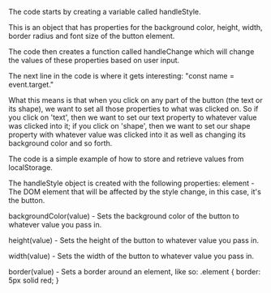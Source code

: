  The code starts by creating a variable called handleStyle.
 
 This is an object that has properties for the background color, height, width, border radius and font size of the button element.
 
 The code then creates a function called handleChange which will change the values of these properties based on user input.
 
 
 The next line in the code is where it gets interesting: "const name = event.target."
 
 What this means is that when you click on any part of the button (the text or its shape), we want to set all those properties to what was clicked on.
 So if you click on 'text', then we want to set our text property to whatever value was clicked into it; if you click on 'shape', then we want to set our shape property  with whatever value was clicked into it as well as changing its background color and so forth.
 
 The code is a simple example of how to store and retrieve values from localStorage.
 
 The handleStyle object is created with the following properties: element - The DOM element that will be affected by the style change, in this case, it's the button.
 
 backgroundColor(value) - Sets the background color of the button to whatever value you pass in.
 
 height(value) - Sets the height of the button to whatever value you pass in.
 
 width(value) - Sets the width of the button to whatever value you pass in.
 
 border(value) - Sets a border around an element, like so: .element { border: 5px solid red; }

